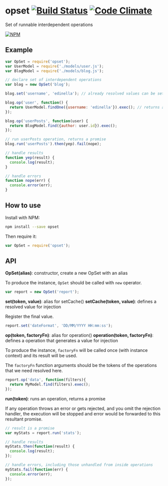 # opset [![Build Status](https://travis-ci.org/edinella/opset.png?branch=master)](https://travis-ci.org/edinella/opset) [![Code Climate](https://codeclimate.com/github/edinella/opset.png)](https://codeclimate.com/github/edinella/opset)
Set of runnable interdependent operations

[![NPM](https://nodei.co/npm/opset.png)](https://npmjs.org/package/opset)

## Example

```js
var OpSet = require('opset');
var UserModel = require('./models/user.js');
var BlogModel = require('./models/blog.js');

// declare set of interdependent operations
var blog = new OpSet('blog');

blog.set('username', 'edinella'); // already resolved values can be setted

blog.op('user', function() {
  return UserModel.findOne({username: 'edinella'}).exec(); // returns a promise
});

blog.op('userPosts', function(user) {
  return BlogModel.find({author: user.id}).exec();
});

// run userPosts operation, returns a promise
blog.run('userPosts').then(yep).fail(nope);

// handle results
function yep(result) {
  console.log(result);
}

// handle errors
function nope(err) {
  console.error(err);
}
```

## How to use
Install with NPM:
```sh
npm install --save opset
```

Then require it:
```js
var OpSet = require('opset');
```

## API

**OpSet(alias)**: constructor, create a new OpSet with an alias

To produce the instance, `OpSet` should be called with `new` operator.

```js
var report = new OpSet('report');
```

**set(token, value)**: alias for setCache()
**setCache(token, value)**: defines a resolved value for injection

Register the final value.

```js
report.set('dateFormat', 'DD/MM/YYYY HH:mm:ss');
```

**op(token, factoryFn)**: alias for operation()
**operation(token, factoryFn)**: defines a operation that generates a value for injection

To produce the instance, `factoryFn` will be called once (with instance context) and its result will be used.

The `factoryFn` function arguments should be the tokens of the operations that we need resolved here.

```js
report.op('data', function(filters){
  return MyModel.find(filters).exec();
});
```

**run(token)**: runs an operation, returns a promise

If any operation throws an error or gets rejected, and you omit the rejection handler, the execution will be stopped and error would be forwarded to this resultant promise.

```js
// result is a promise
var myStats = report.run('stats');

// handle results
myStats.then(function(result) {
  console.log(result);
});

// handle errors, including those unhandled from inside operations
myStats.fail(function(err) {
  console.error(err);
});
```

